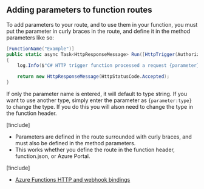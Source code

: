## Adding parameters to function routes

To add parameters to your route, and to use them in your function, you must put the parameter in curly braces in the route, and define it in the method parameters like so:

```csharp
[FunctionName("Example")]
public static async Task<HttpResponseMessage> Run([HttpTrigger(AuthorizationLevel.Anonymous, "get", "post", Route="Example/{parameter}")]HttpRequestMessage req, string parameter, TraceWriter log)
{
    log.Info($"C# HTTP trigger function processed a request {parameter}");

    return new HttpResponseMessage(HttpStatusCode.Accepted);
}
```
If only the parameter name is entered, it will default to type string. If you want to use another type, simply enter the parameter as `{parameter:type}` to change the type. If you do this you will alson need to change the type in the function header.

[!include[](../includes/takeaways-heading.md)]

- Parameters are defined in the route surrounded with curly braces, and must also be defined in the method parameters.
- This works whether you define the route in the function header, function.json, or Azure Portal.

[!include[](../includes/read-more-heading.md)]

- [Azure Functions HTTP and webhook bindings](https://docs.microsoft.com/en-us/azure/azure-functions/functions-bindings-http-webhook)